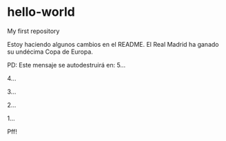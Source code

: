 # hello-world
My first repository

Estoy haciendo algunos cambios en el README.
El Real Madrid ha ganado su undécima Copa de Europa.

PD: Este mensaje se autodestruirá en:
5...

4...

3...

2...

1...




Pff!
